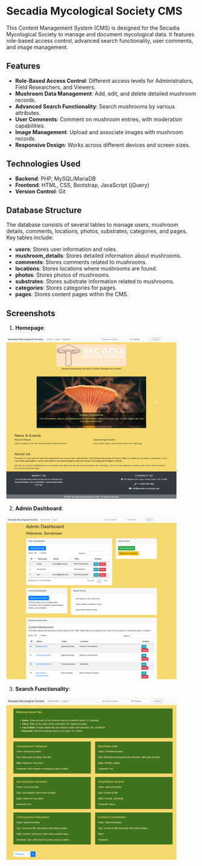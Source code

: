# Secadia Mycological Society CMS
This Content Management System (CMS) is designed for the Secadia Mycological 
Society to manage and document mycological data. It features role-based access 
control, advanced search functionality, user comments, and image management.

## Features
- **Role-Based Access Control**: Different access levels for Administrators, Field Researchers, and Viewers.
- **Mushroom Data Management**: Add, edit, and delete detailed mushroom records.
- **Advanced Search Functionality**: Search mushrooms by various attributes.
- **User Comments**: Comment on mushroom entries, with moderation capabilities.
- **Image Management**: Upload and associate images with mushroom records.
- **Responsive Design**: Works across different devices and screen sizes.

## Technologies Used

- **Backend**: PHP, MySQL/MariaDB
- **Frontend**: HTML, CSS, Bootstrap, JavaScript (jQuery)
- **Version Control**: Git

## Database Structure

The database consists of several tables to manage users, mushroom details, comments, locations, 
photos, substrates, categories, and pages. Key tables include:

- **users**: Stores user information and roles.
- **mushroom_details**: Stores detailed information about mushrooms.
- **comments**: Stores comments related to mushrooms.
- **locations**: Stores locations where mushrooms are found.
- **photos**: Stores photos of mushrooms.
- **substrates**: Stores substrate information related to mushrooms.
- **categories**: Stores categories for pages.
- **pages**: Stores content pages within the CMS.

## Screenshots

1. **Homepage**: 

<img alt="cms1.png" height="430" src="uploads/cms1.png" width="450"/>


2. **Admin Dashboard**:

<img alt="cms2.png" height="430" src="uploads/cms2.png" width="450"/>


3. **Search Functionality**:

<img alt="cms3.png" height="430" src="uploads/cms3.png" width="450"/>

